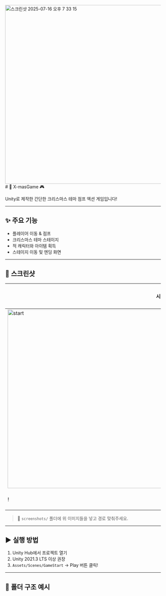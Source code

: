 <img width="1024" height="578" alt="스크린샷 2025-07-16 오후 7 33 15" src="https://github.com/user-attachments/assets/ef26ee19-30d0-49ed-8bf5-c2633ec476b6" /># 🎄 X-masGame 🎮

Unity로 제작한 간단한 크리스마스 테마 점프 액션 게임입니다!

---

## ✨ 주요 기능

- 플레이어 이동 & 점프
- 크리스마스 테마 스테이지
- 적 캐릭터와 아이템 획득
- 스테이지 이동 및 엔딩 화면

---

## 📸 스크린샷

| 시작 화면 | 플레이 화면 | 스테이지 전환 | 게임 오버 | 엔딩 |
|-----------|--------------|----------------|-----------|-------|
| <img width="1024" height="578" alt="start" src="https://github.com/user-attachments/assets/e1eedda5-448c-40dc-93d0-d8ab071796c7" />
!| ![Play](./screenshots/play.png) | ![Next Stage](./screenshots/nextstage.png) | ![Game Over](./screenshots/gameover.png) | ![Finish](./screenshots/finish.png) |

> 📌 `screenshots/` 폴더에 위 이미지들을 넣고 경로 맞춰주세요.

---

## ▶️ 실행 방법

1. Unity Hub에서 프로젝트 열기  
2. Unity 2021.3 LTS 이상 권장  
3. `Assets/Scenes/GameStart` → Play 버튼 클릭!

---

## 📂 폴더 구조 예시

